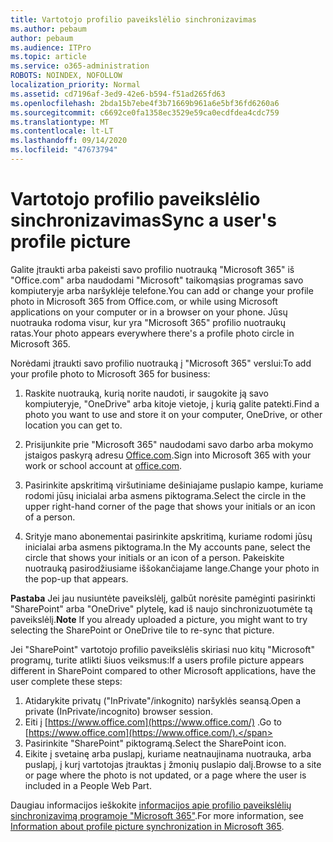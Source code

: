 ```yaml
---
title: Vartotojo profilio paveikslėlio sinchronizavimas
ms.author: pebaum
author: pebaum
ms.audience: ITPro
ms.topic: article
ms.service: o365-administration
ROBOTS: NOINDEX, NOFOLLOW
localization_priority: Normal
ms.assetid: cd7196af-3ed9-42e6-b594-f51ad265fd63
ms.openlocfilehash: 2bda15b7ebe4f3b71669b961a6e5bf36fd6260a6
ms.sourcegitcommit: c6692ce0fa1358ec3529e59ca0ecdfdea4cdc759
ms.translationtype: MT
ms.contentlocale: lt-LT
ms.lasthandoff: 09/14/2020
ms.locfileid: "47673794"
---
```

# <a name="sync-a-users-profile-picture"></a><span data-ttu-id="2f762-102">Vartotojo profilio paveikslėlio sinchronizavimas</span><span class="sxs-lookup"><span data-stu-id="2f762-102">Sync a user's profile picture</span></span>

<span data-ttu-id="2f762-103">Galite įtraukti arba pakeisti savo profilio nuotrauką "Microsoft 365" iš "Office.com" arba naudodami "Microsoft" taikomąsias programas savo kompiuteryje arba naršyklėje telefone.</span><span class="sxs-lookup"><span data-stu-id="2f762-103">You can add or change your profile photo in Microsoft 365 from Office.com, or while using Microsoft applications on your computer or in a browser on your phone.</span></span> <span data-ttu-id="2f762-104">Jūsų nuotrauka rodoma visur, kur yra "Microsoft 365" profilio nuotraukų ratas.</span><span class="sxs-lookup"><span data-stu-id="2f762-104">Your photo appears everywhere there's a profile photo circle in Microsoft 365.</span></span>

<span data-ttu-id="2f762-105">Norėdami įtraukti savo profilio nuotrauką į "Microsoft 365" verslui:</span><span class="sxs-lookup"><span data-stu-id="2f762-105">To add your profile photo to Microsoft 365 for business:</span></span>

1. <span data-ttu-id="2f762-106">Raskite nuotrauką, kurią norite naudoti, ir saugokite ją savo kompiuteryje, "OneDrive" arba kitoje vietoje, į kurią galite patekti.</span><span class="sxs-lookup"><span data-stu-id="2f762-106">Find a photo you want to use and store it on your computer, OneDrive, or other location you can get to.</span></span>

2. <span data-ttu-id="2f762-107">Prisijunkite prie "Microsoft 365" naudodami savo darbo arba mokymo įstaigos paskyrą adresu [Office.com](https://www.office.com).</span><span class="sxs-lookup"><span data-stu-id="2f762-107">Sign into Microsoft 365 with your work or school account at [office.com](https://www.office.com).</span></span>

3. <span data-ttu-id="2f762-108">Pasirinkite apskritimą viršutiniame dešiniajame puslapio kampe, kuriame rodomi jūsų inicialai arba asmens piktograma.</span><span class="sxs-lookup"><span data-stu-id="2f762-108">Select the circle in the upper right-hand corner of the page that shows your initials or an icon of a person.</span></span>

4. <span data-ttu-id="2f762-109">Srityje mano abonementai pasirinkite apskritimą, kuriame rodomi jūsų inicialai arba asmens piktograma.</span><span class="sxs-lookup"><span data-stu-id="2f762-109">In the My accounts pane, select the circle that shows your initials or an icon of a person.</span></span> <span data-ttu-id="2f762-110">Pakeiskite nuotrauką pasirodžiusiame iššokančiajame lange.</span><span class="sxs-lookup"><span data-stu-id="2f762-110">Change your photo in the pop-up that appears.</span></span>

<span data-ttu-id="2f762-111">**Pastaba** Jei jau nusiuntėte paveikslėlį, galbūt norėsite pamėginti pasirinkti "SharePoint" arba "OneDrive" plytelę, kad iš naujo sinchronizuotumėte tą paveikslėlį.</span><span class="sxs-lookup"><span data-stu-id="2f762-111">**Note** If you already uploaded a picture, you might want to try selecting the SharePoint or OneDrive tile to re-sync that picture.</span></span>

<span data-ttu-id="2f762-112">Jei "SharePoint" vartotojo profilio paveikslėlis skiriasi nuo kitų "Microsoft" programų, turite atlikti šiuos veiksmus:</span><span class="sxs-lookup"><span data-stu-id="2f762-112">If a users profile picture appears different in SharePoint compared to other Microsoft applications, have the user complete these steps:</span></span>

1. <span data-ttu-id="2f762-113">Atidarykite privatų ("InPrivate"/inkognito) naršyklės seansą.</span><span class="sxs-lookup"><span data-stu-id="2f762-113">Open a private (InPrivate/incognito) browser session.</span></span>
2. <span data-ttu-id="2f762-114">Eiti į [https://www.office.com](https://www.office.com/) .</span><span class="sxs-lookup"><span data-stu-id="2f762-114">Go to [https://www.office.com](https://www.office.com/).</span></span>
3. <span data-ttu-id="2f762-115">Pasirinkite "SharePoint" piktogramą.</span><span class="sxs-lookup"><span data-stu-id="2f762-115">Select the SharePoint icon.</span></span>
4. <span data-ttu-id="2f762-116">Eikite į svetainę arba puslapį, kuriame neatnaujinama nuotrauka, arba puslapį, į kurį vartotojas įtrauktas į žmonių puslapio dalį.</span><span class="sxs-lookup"><span data-stu-id="2f762-116">Browse to a site or page where the photo is not updated, or a page where the user is included in a People Web Part.</span></span>

<span data-ttu-id="2f762-117">Daugiau informacijos ieškokite [informacijos apie profilio paveikslėlių sinchronizavimą programoje "Microsoft 365"](https://support.office.com/article/information-about-profile-picture-synchronization-in-office-365-20594d76-d054-4af4-a660-401133e3d48a).</span><span class="sxs-lookup"><span data-stu-id="2f762-117">For more information, see [Information about profile picture synchronization in Microsoft 365](https://support.office.com/article/information-about-profile-picture-synchronization-in-office-365-20594d76-d054-4af4-a660-401133e3d48a).</span></span>


